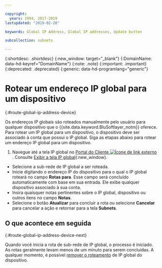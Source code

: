 ```yaml
---

copyright:
  years: 1994, 2017-2019
lastupdated: "2019-02-28"

keywords: Global IP Address, Global IP addresses, Update button

subcollection: subnets

---
```


{:shortdesc: .shortdesc}
{:new_window: target="_blank"}
{:DomainName: data-hd-keyref="DomainName"}
{:note: .note}
{:important: .important}
{:deprecated: .deprecated}
{:generic: data-hd-programlang="generic"}

# Rotear um endereço IP global para um dispositivo
{:#route-global-ip-address-device}

Os endereços IP globais são roteados manualmente pelo usuário para qualquer dispositivo que o {{site.data.keyword.BluSoftlayer_notm}} oferece. Para rotear um IP global para um dispositivo, o dispositivo deve ser associado à conta que possui o IP global. Siga as etapas abaixo para rotear um endereço IP global para um dispositivo.

1. Navegue até a tela IP global no [Portal do Cliente ![Ícone de link externo](../../icons/launch-glyph.svg "Ícone de link externo")](https://{DomainName}/). Consulte [Exibir
a tela IP global](/docs/infrastructure/subnets?topic=subnets-display-the-global-ip-screen){:new_window}.
* Selecione a sub-rede de IP global a ser roteada.
* Inicie digitando o endereço IP do dispositivo para o qual o IP global roteará no campo **Rotas para**. Esse campo será concluído automaticamente com base em sua entrada. Ele exibe qualquer dispositivo associado à sua conta.
* Insira quaisquer notas pertinentes sobre o IP global, dispositivo ou outros itens no campo **Notas**.
* Selecione o botão **Atualizar** para concluir a rota ou selecione **Cancelar** para cancelar a ação e retornar para a tela **Subnets**.

## O que acontece em seguida
{:#route-global-ip-address-device-next}

Quando você inicia a rota de sub-rede de IP global, o processo é iniciado. As rotas geralmente levam menos de um minuto para serem concluídas. A qualquer momento, é possível [remover o roteamento](/docs/infrastructure/subnets?topic=subnets-unroute-a-global-ip-address-from-a-device) de IP global do dispositivo.
